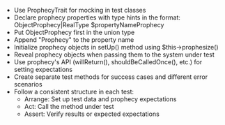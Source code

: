 - Use ProphecyTrait for mocking in test classes
- Declare prophecy properties with type hints in the format: ObjectProphecy|RealType $propertyNameProphecy
- Put ObjectProphecy first in the union type
- Append "Prophecy" to the property name
- Initialize prophecy objects in setUp() method using $this->prophesize()
- Reveal prophecy objects when passing them to the system under test
- Use prophecy's API (willReturn(), shouldBeCalledOnce(), etc.) for setting expectations
- Create separate test methods for success cases and different error scenarios
- Follow a consistent structure in each test:
  - Arrange: Set up test data and prophecy expectations
  - Act: Call the method under test
  - Assert: Verify results or expected expectations